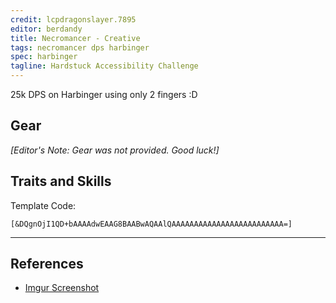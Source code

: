 ```yaml
---
credit: lcpdragonslayer.7895
editor: berdandy
title: Necromancer - Creative
tags: necromancer dps harbinger
spec: harbinger
tagline: Hardstuck Accessibility Challenge
---
```


25k DPS on Harbinger using only 2 fingers :D

## Gear

_[Editor's Note: Gear was not provided. Good luck!]_

## Traits and Skills

Template Code:

`[&DQgnOjI1QD+bAAAAdwEAAG8BAABwAQAAlQAAAAAAAAAAAAAAAAAAAAAAAAA=]`

---

<div
  data-armory-embed='skills'
  data-armory-ids='10547,10620,10611,10589,10646'
>
</div>
<div
  data-armory-embed='specializations'
  data-armory-ids='39,50,64'
  data-armory-39-traits='2013,1693,801'
  data-armory-50-traits='875,894,905'
  data-armory-64-traits='2185,2209,2203'
>
</div>
<script async src='https://unpkg.com/armory-embeds@^0.x.x/armory-embeds.js'></script>



## References

- [Imgur Screenshot](https://i.imgur.com/r36zHT1.png)
